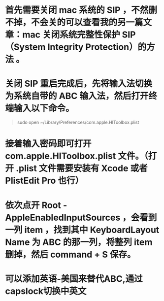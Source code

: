 # 首先需要关闭 mac 系统的 SIP ，不然删不掉，不会关的可以查看我的另一篇文章：mac 关闭系统完整性保护 SIP（System Integrity Protection）的方法 。

# 关闭 SIP 重启完成后，先将输入法切换为系统自带的 ABC 输入法，然后打开终端输入以下命令。

>sudo open ~/Library/Preferences/com.apple.HIToolbox.plist
# 接着输入密码即可打开 com.apple.HIToolbox.plist 文件。（打开 .plist 文件需要安装有 Xcode 或者 PlistEdit Pro 也行）

# 依次点开 Root - AppleEnabledInputSources ，会看到一列 item ，找到其中 KeyboardLayout Name 为 ABC 的那一列，将整列 item 删掉，然后 command + S 保存。

# 可以添加英语-美国来替代ABC,通过 capslock切换中英文
